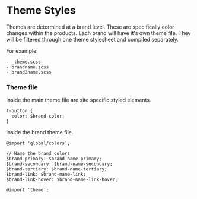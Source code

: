 # Theme Styles

Themes are determined at a brand level. These are specifically color changes within
the products. Each brand will have it's own theme file. They will be filtered through
one theme stylesheet and compiled separately.

For example:
```
- _theme.scss
- brandname.scss
- brand2name.scss
```

### Theme file
Inside the main theme file are site specific styled elements.

```
t-button {
  color: $brand-color;
}
```

Inside the brand theme file.
```
@import 'global/colors';

// Name the brand colors
$brand-primary: $brand-name-primary;
$brand-secondary: $brand-name-secondary;
$brand-tertiary: $brand-name-tertiary;
$brand-link: $brand-name-link;
$brand-link-hover: $brand-name-link-hover;

@import 'theme';
```
